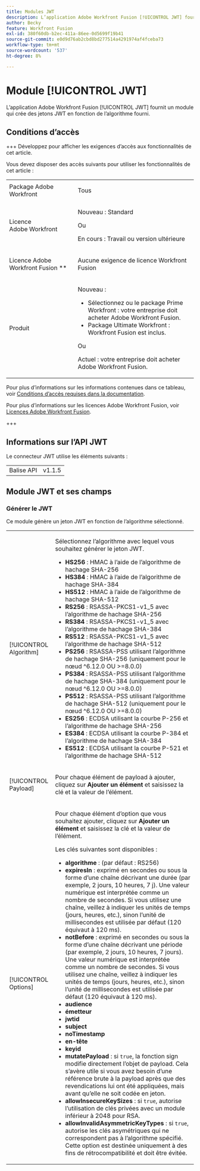 ```yaml
---
title: Modules JWT
description: L’application Adobe Workfront Fusion [!UICONTROL JWT] fournit un module qui crée des jetons JWT en fonction de l’algorithme fourni.
author: Becky
feature: Workfront Fusion
exl-id: 380f60db-b2ec-411a-86ee-0d5699f19b41
source-git-commit: e0d9d76ab2cbd8bd277514a4291974af4fceba73
workflow-type: tm+mt
source-wordcount: '537'
ht-degree: 8%

---
```


# Module [!UICONTROL JWT]

L’application Adobe Workfront Fusion [!UICONTROL JWT] fournit un module qui crée des jetons JWT en fonction de l’algorithme fourni.

## Conditions d’accès

+++ Développez pour afficher les exigences d’accès aux fonctionnalités de cet article.

Vous devez disposer des accès suivants pour utiliser les fonctionnalités de cet article :

<table style="table-layout:auto">
 <col> 
 <col> 
 <tbody> 
  <tr> 
   <td role="rowheader">Package Adobe Workfront</td> 
   <td> <p>Tous</p> </td> 
  </tr> 
  <tr data-mc-conditions=""> 
   <td role="rowheader">Licence Adobe Workfront</td> 
   <td> <p>Nouveau : Standard</p><p>Ou</p><p>En cours : Travail ou version ultérieure</p> </td> 
  </tr> 
  <tr> 
   <td role="rowheader">Licence Adobe Workfront Fusion **</td> 
   <td>
   <p>Aucune exigence de licence Workfront Fusion</p>
   </td> 
  </tr> 
  <tr> 
   <td role="rowheader">Produit</td> 
   <td>
   <p>Nouveau :</p> <ul><li>Sélectionnez ou le package Prime Workfront : votre entreprise doit acheter Adobe Workfront Fusion.</li><li>Package Ultimate Workfront : Workfront Fusion est inclus.</li></ul>
   <p>Ou</p>
   <p>Actuel : votre entreprise doit acheter Adobe Workfront Fusion.</p>
   </td> 
  </tr>
 </tbody> 
</table>

Pour plus d’informations sur les informations contenues dans ce tableau, voir [Conditions d’accès requises dans la documentation](/help/workfront-fusion/references/licenses-and-roles/access-level-requirements-in-documentation.md).

Pour plus d’informations sur les licences Adobe Workfront Fusion, voir [Licences Adobe Workfront Fusion](/help/workfront-fusion/set-up-and-manage-workfront-fusion/licensing-operations-overview/license-automation-vs-integration.md).

+++

## Informations sur l’API JWT

Le connecteur JWT utilise les éléments suivants :

<table style="table-layout:auto"> 
 <col> 
 <col> 
 <tbody> 
   <tr> 
   <td role="rowheader">Balise API</td> 
   <td>v1.1.5</td> 
  </tr>
 </tbody> 
 </table>

## Module JWT et ses champs

### Générer le JWT

Ce module génère un jeton JWT en fonction de l’algorithme sélectionné.

<table style="table-layout:auto"> 
 <col data-mc-conditions=""> 
 <col data-mc-conditions=""> 
 <tbody> 
  <tr> 
   <td role="rowheader">[!UICONTROL Algorithm]</td> 
   <td> <p>Sélectionnez l’algorithme avec lequel vous souhaitez générer le jeton JWT.</p> <ul>
   <li><b>HS256</b> : HMAC à l’aide de l’algorithme de hachage SHA-256</li>
   <li><b>HS384</b> : HMAC à l’aide de l’algorithme de hachage SHA-384</li>
   <li><b>HS512</b> : HMAC à l’aide de l’algorithme de hachage SHA-512</li>
   <li><b>RS256</b> : RSASSA-PKCS1-v1_5 avec l’algorithme de hachage SHA-256</li>
   <li><b>RS384</b> : RSASSA-PKCS1-v1_5 avec l’algorithme de hachage SHA-384</li>
   <li><b>RS512</b> : RSASSA-PKCS1-v1_5 avec l’algorithme de hachage SHA-512</li>
   <li><b>PS256</b> : RSASSA-PSS utilisant l’algorithme de hachage SHA-256 (uniquement pour le nœud ^6.12.0 OU &gt;=8.0.0)</li>
   <li><b>PS384</b> : RSASSA-PSS utilisant l’algorithme de hachage SHA-384 (uniquement pour le nœud ^6.12.0 OU &gt;=8.0.0)</li>
   <li><b>PS512</b> : RSASSA-PSS utilisant l’algorithme de hachage SHA-512 (uniquement pour le nœud ^6.12.0 OU &gt;=8.0.0)</li>
   <li><b>ES256</b> : ECDSA utilisant la courbe P-256 et l’algorithme de hachage SHA-256</li>
   <li><b>ES384</b> : ECDSA utilisant la courbe P-384 et l’algorithme de hachage SHA-384</li>
   <li><b>ES512</b> : ECDSA utilisant la courbe P-521 et l’algorithme de hachage SHA-512</li>
   </ul></td> 
  </tr> 
  <tr> 
   <td role="rowheader">[!UICONTROL Payload] </td> 
   <td> <p>Pour chaque élément de payload à ajouter, cliquez sur <b>Ajouter un élément</b> et saisissez la clé et la valeur de l’élément.</p> </td> 
  </tr> 
  <tr> 
   <td role="rowheader">[!UICONTROL Options] </td> 
   <td> <p>Pour chaque élément d’option que vous souhaitez ajouter, cliquez sur <b>Ajouter un élément</b> et saisissez la clé et la valeur de l’élément.</p> <p>Les clés suivantes sont disponibles :
   <ul>
   <li><b>algorithme</b> : (par défaut : RS256)</li>
   <li><b>expiresIn</b> : exprimé en secondes ou sous la forme d’une chaîne décrivant une durée (par exemple, 2 jours, 10 heures, 7 j). Une valeur numérique est interprétée comme un nombre de secondes. Si vous utilisez une chaîne, veillez à indiquer les unités de temps (jours, heures, etc.), sinon l’unité de millisecondes est utilisée par défaut (120 équivaut à 120 ms).</li>
   <li><b>notBefore</b> : exprimé en secondes ou sous la forme d’une chaîne décrivant une période (par exemple, 2 jours, 10 heures, 7 jours). Une valeur numérique est interprétée comme un nombre de secondes. Si vous utilisez une chaîne, veillez à indiquer les unités de temps (jours, heures, etc.), sinon l’unité de millisecondes est utilisée par défaut (120 équivaut à 120 ms).
</li>
   <li><b>audience</b></li>
   <li><b>émetteur</b></li>
   <li><b>jwtid</b></li>
   <li><b>subject</b></li>
   <li><b>noTimestamp</b></li>
   <li><b>en-tête</b></li>
   <li><b>keyid</b></li>
   <li><b>mutatePayload</b> : si <code>true</code>, la fonction sign modifie directement l’objet de payload. Cela s’avère utile si vous avez besoin d’une référence brute à la payload après que des revendications lui ont été appliquées, mais avant qu’elle ne soit codée en jeton.</li>
   <li><b>allowInsecureKeySizes</b> : si <code>true</code>, autorise l’utilisation de clés privées avec un module inférieur à 2048 pour RSA.</li>
   <li><b>allowInvalidAsymmetricKeyTypes</b> : si <code>true</code>, autorise les clés asymétriques qui ne correspondent pas à l’algorithme spécifié. Cette option est destinée uniquement à des fins de rétrocompatibilité et doit être évitée.</li>
   </ul>
   </td> 
  </tr> 
 </tbody> 
</table>
